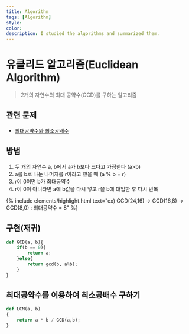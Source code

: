 ```yaml
---
title: Algorithm
tags: [Algorithm]
style: 
color: 
description: I studied the algorithms and summarized them.
---
```




# 유클리드 알고리즘(Euclidean Algorithm)

> 2개의 자연수의 최대 공약수(GCD)를 구하는 알고리즘

## 관련 문제

- [최대공약수와 최소공배수](https://moeun2.github.io/blog/BJ's-CodingTest-Problems#:~:text=View%20Code...-,%EC%B5%9C%EB%8C%80%EA%B3%B5%EC%95%BD%EC%88%98%EC%99%80%20%EC%B5%9C%EC%86%8C%EA%B3%B5%EB%B0%B0%EC%88%98,-%E2%9A%A1)

## 방법

1. 두 개의 자연수 a, b에서 a가 b보다 크다고 가정한다 (a>b)
2. a를 b로 나눈 나머지를 r이라고 했을 때 (a % b = r)
3. r이 0이면 b가 최대공약수 
4. r이 0이 아니라면 a에 b값을 다시 넣고 r을 b에 대입한 후 다시 반복

{% include elements/highlight.html text="ex) GCD(24,16) -> GCD(16,8) -> GCD(8,0) : 최대공약수 = 8" %}

## 구현(재귀)
```python
def GCD(a, b){
    if(b == 0){
        return a;
    }else{
        return gcd(b, a%b);
    }
}
```

## 최대공약수를 이용하여 최소공배수 구하기
```python
def LCM(a, b)
{
    return a * b / GCD(a,b);
}
```

